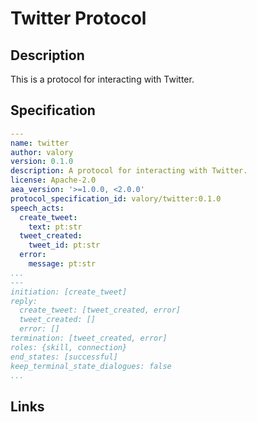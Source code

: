 # Twitter Protocol

## Description

This is a protocol for interacting with Twitter.

## Specification

```yaml
---
name: twitter
author: valory
version: 0.1.0
description: A protocol for interacting with Twitter.
license: Apache-2.0
aea_version: '>=1.0.0, <2.0.0'
protocol_specification_id: valory/twitter:0.1.0
speech_acts:
  create_tweet:
    text: pt:str
  tweet_created:
    tweet_id: pt:str
  error:
    message: pt:str
...
---
initiation: [create_tweet]
reply:
  create_tweet: [tweet_created, error]
  tweet_created: []
  error: []
termination: [tweet_created, error]
roles: {skill, connection}
end_states: [successful]
keep_terminal_state_dialogues: false
...
```

## Links

